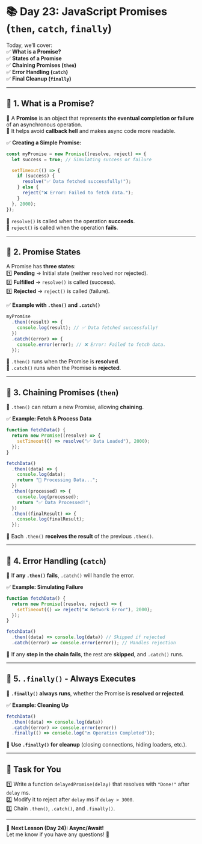 # **📚 Day 23: JavaScript Promises (`then`, `catch`, `finally`)**  

Today, we’ll cover:  
✅ **What is a Promise?**  
✅ **States of a Promise**  
✅ **Chaining Promises (`then`)**  
✅ **Error Handling (`catch`)**  
✅ **Final Cleanup (`finally`)**  

---

## **🔹 1. What is a Promise?**  
📌 A **Promise** is an object that represents **the eventual completion or failure** of an asynchronous operation.  
📌 It helps avoid **callback hell** and makes async code more readable.  

✅ **Creating a Simple Promise:**  
```js
const myPromise = new Promise((resolve, reject) => {
  let success = true; // Simulating success or failure

  setTimeout(() => {
    if (success) {
      resolve("✅ Data fetched successfully!");
    } else {
      reject("❌ Error: Failed to fetch data.");
    }
  }, 2000);
});
```
🔹 `resolve()` is called when the operation **succeeds**.  
🔹 `reject()` is called when the operation **fails**.  

---

## **🔹 2. Promise States**  
A Promise has **three states**:  
1️⃣ **Pending** → Initial state (neither resolved nor rejected).  
2️⃣ **Fulfilled** → `resolve()` is called (success).  
3️⃣ **Rejected** → `reject()` is called (failure).  

✅ **Example with `.then()` and `.catch()`**  
```js
myPromise
  .then((result) => {
    console.log(result); // ✅ Data fetched successfully!
  })
  .catch((error) => {
    console.error(error); // ❌ Error: Failed to fetch data.
  });
```
🔹 `.then()` runs when the Promise is **resolved**.  
🔹 `.catch()` runs when the Promise is **rejected**.  

---

## **🔹 3. Chaining Promises (`then`)**  
📌 `.then()` can return a new Promise, allowing **chaining**.  

✅ **Example: Fetch & Process Data**  
```js
function fetchData() {
  return new Promise((resolve) => {
    setTimeout(() => resolve("✅ Data Loaded"), 2000);
  });
}

fetchData()
  .then((data) => {
    console.log(data);
    return "🔄 Processing Data...";
  })
  .then((processed) => {
    console.log(processed);
    return "✅ Data Processed!";
  })
  .then((finalResult) => {
    console.log(finalResult);
  });
```
🔹 Each `.then()` **receives the result** of the previous `.then()`.  

---

## **🔹 4. Error Handling (`catch`)**  
📌 If **any `.then()` fails**, `.catch()` will handle the error.  

✅ **Example: Simulating Failure**  
```js
function fetchData() {
  return new Promise((resolve, reject) => {
    setTimeout(() => reject("❌ Network Error"), 2000);
  });
}

fetchData()
  .then((data) => console.log(data)) // Skipped if rejected
  .catch((error) => console.error(error)); // Handles rejection
```
🔹 If any **step in the chain fails**, the rest are **skipped**, and `.catch()` runs.  

---

## **🔹 5. `.finally()` - Always Executes**  
📌 **`.finally()` always runs**, whether the Promise is **resolved or rejected**.  

✅ **Example: Cleaning Up**  
```js
fetchData()
  .then((data) => console.log(data))
  .catch((error) => console.error(error))
  .finally(() => console.log("🔚 Operation Completed"));
```
🔹 **Use `.finally()` for cleanup** (closing connections, hiding loaders, etc.).  

---

## **📝 Task for You**  
1️⃣ Write a function `delayedPromise(delay)` that resolves with `"Done!"` after `delay` ms.  
2️⃣ Modify it to reject after `delay` ms if `delay > 3000`.  
3️⃣ Chain `.then()`, `.catch()`, and `.finally()`.  

---

🎯 **Next Lesson (Day 24): Async/Await!**  
Let me know if you have any questions! 🚀